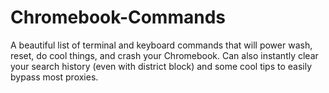 # Chromebook-Commands
A beautiful list of terminal and keyboard commands that will power wash, reset, do cool things, and crash your Chromebook. Can also instantly clear your search history (even with district block) and some cool tips to easily bypass most proxies.
